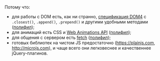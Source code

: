 Потому что:

* для работы с DOM есть, как ни странно, [спецификация DOM4](https://dom.spec.whatwg.org) с `.closest()`, `.append()`, `.prepend()` и другими удобными методами ([полифил](http://webreflection.github.io/dom4));
* для анимаций есть CSS и [Web Animations API](https://w3c.github.io/web-animations) ([полифил](https://github.com/web-animations/web-animations-js));
* для общения с сервером есть [fetch](https://fetch.spec.whatwg.org) ([полифил](https://github.com/github/fetch));
* готовых библиотек на чистом JS предостаточно (https://plainjs.com, http://microjs.com), и чаще всего они легковеснее и качественнее jQuery-плагинов.

